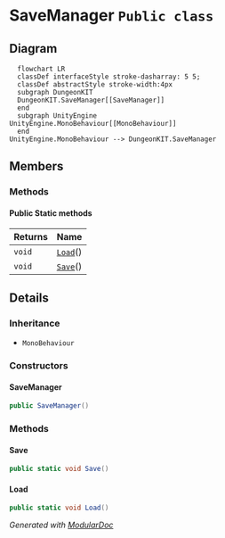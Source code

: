 # SaveManager `Public class`

## Diagram
```mermaid
  flowchart LR
  classDef interfaceStyle stroke-dasharray: 5 5;
  classDef abstractStyle stroke-width:4px
  subgraph DungeonKIT
  DungeonKIT.SaveManager[[SaveManager]]
  end
  subgraph UnityEngine
UnityEngine.MonoBehaviour[[MonoBehaviour]]
  end
UnityEngine.MonoBehaviour --> DungeonKIT.SaveManager
```

## Members
### Methods
#### Public Static methods
| Returns | Name |
| --- | --- |
| `void` | [`Load`](#load)() |
| `void` | [`Save`](#save)() |

## Details
### Inheritance
 - `MonoBehaviour`

### Constructors
#### SaveManager
```csharp
public SaveManager()
```

### Methods
#### Save
```csharp
public static void Save()
```

#### Load
```csharp
public static void Load()
```

*Generated with* [*ModularDoc*](https://github.com/hailstorm75/ModularDoc)
